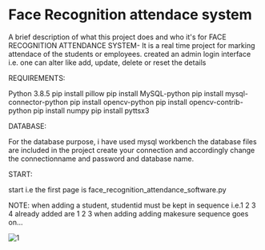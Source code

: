 # Face Recognition attendace system
A brief description of what this project does and who it's for FACE RECOGNITION ATTENDANCE SYSTEM- It is a real time project for marking attendace of the students or employees. created an admin login interface i.e. one can alter like add, update, delete or reset the details


REQUIREMENTS:

Python 3.8.5
pip install pillow
pip install MySQL-python
pip install mysql-connector-python
pip install opencv-python
pip install opencv-contrib-python
pip install numpy
pip install pyttsx3

DATABASE:

For the database purpose, i have used mysql workbench the database files are included in the project 
create your connection and accordingly change the connectionname and password and database name.

START:

start i.e the first page is face_recognition_attendance_software.py

NOTE:
when adding a student, studentid must be kept in sequence i.e.1 2 3 4 already added are 1 2 3 when adding adding makesure sequence goes on...

![1](https://user-images.githubusercontent.com/97884777/170883876-76a689a1-41b3-4f6e-83cb-8579c4d8cb45.png)
